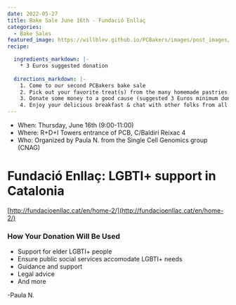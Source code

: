 ```yaml
---
date: 2022-05-27
title: Bake Sale June 16th - Fundació Enllaç
categories:
  - Bake Sales
featured_image: https://willblev.github.io/PCBakers/images/post_images/2022_June_PCBakers.jpg
recipe:

  ingredients_markdown: |-
    * 3 Euros suggested donation
  
  directions_markdown: |-
    1. Come to our second PCBakers bake sale
    2. Pick out your favorite treat(s) from the many homemade pastries that are available
    3. Donate some money to a good cause (suggested 3 Euros minimum donation per portion)
    4. Enjoy your delicious breakfast & chat with other folks from all around the PCB
---
```

- When: Thursday, June 16th (9:00-11:00)
- Where: R+D+I Towers entrance of PCB, C/Baldiri Reixac 4
- Who: Organized by Paula N. from the Single Cell Genomics group (CNAG)

# Fundació Enllaç: LGBTI+ support in Catalonia
[http://fundacioenllac.cat/en/home-2/](http://fundacioenllac.cat/en/home-2/)

### How Your Donation Will Be Used
- Support for elder LGBTI+ people
- Ensure public social services accomodate LGBTI+ needs
- Guidance and support
- Legal advice
- And more

-Paula N.
